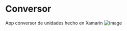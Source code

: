 # Conversor
App conversor de unidades hecho en Xamarin
![image](https://github.com/jorge251100/Conversor/assets/89675378/0b7aec0b-fe17-4755-8e2b-d52777f12c83)
